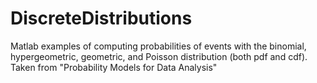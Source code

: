 # DiscreteDistributions
Matlab examples of computing probabilities of events with the binomial, hypergeometric, geometric, and Poisson distribution (both pdf and cdf). Taken from "Probability Models for Data Analysis"
